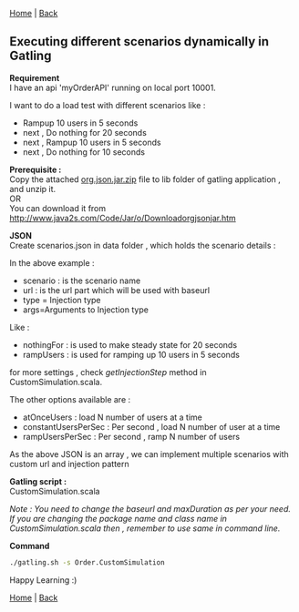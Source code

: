 <style type="text/css"> 
.gist {
   max-width:800px;
   overflow:auto;
   }

.gist .blob-wrapper.data {
   max-height:300px;
   overflow:auto;
}

</style>
[Home](https://debbiswal.github.io/Tech-BITE/) \| [Back](https://debbiswal.github.io/Tech-BITE/#gatling)  

## Executing different scenarios dynamically in Gatling  

**Requirement**  
I have an api 'myOrderAPI' running on local port 10001.  

I want to do a load test with different scenarios like :  
* Rampup 10 users in 5 seconds  
* next , Do nothing for 20 seconds  
* next , Rampup 10 users in 5 seconds  
* next , Do nothing for 10 seconds  

**Prerequisite :**  
Copy the attached [org.json.jar.zip](https://github.com/debbiswal/Tech-BITE/raw/master/Topics/Gatling/Art-1/org.json.jar.zip) file to lib folder of gatling application , and unzip it.  
OR  
You can download it from http://www.java2s.com/Code/Jar/o/Downloadorgjsonjar.htm  


**JSON**  
Create scenarios.json in data folder , which holds the scenario details :  
<script src="https://gist.github.com/debbiswal/7bf103f727ee3a9cdd320c60ff9b99cc.js?file=scenarios.json"></script>

In the above example :  
* scenario : is the scenario name  
* url : is the url part which will be used with baseurl  
* type = Injection type  
* args=Arguments to Injection type  

Like :  
* nothingFor : is used to make steady state for 20 seconds  
* rampUsers : is used for ramping up 10 users  in 5 seconds  

for more settings  , check *getInjectionStep* method in CustomSimulation.scala.  

The other options available are :  
* atOnceUsers :  load N number of users at a time  
* constantUsersPerSec : Per second , load N number of user at a time  
* rampUsersPerSec : Per second , ramp N number of users  

As the above JSON is an array , we can implement multiple scenarios with custom url and injection pattern  

**Gatling script :**  
CustomSimulation.scala  
<script src="https://gist.github.com/debbiswal/7bf103f727ee3a9cdd320c60ff9b99cc.js?file=CustomSimulation.scala"></script>

*Note : You need to change the baseurl and maxDuration as per your need.  
If you are changing the package name and class name in CustomSimulation.scala then , remember to use same in command line.*

**Command**  
```bash
./gatling.sh -s Order.CustomSimulation
```  


Happy Learning :) 

[Home](https://debbiswal.github.io/Tech-BITE/) \| [Back](https://debbiswal.github.io/Tech-BITE/#gatling)  
